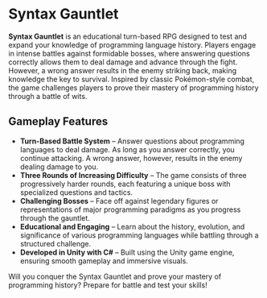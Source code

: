 # Syntax Gauntlet

**Syntax Gauntlet** is an educational turn-based RPG designed to test and expand your knowledge of programming language history. Players engage in intense battles against formidable bosses, where answering questions correctly allows them to deal damage and advance through the fight. However, a wrong answer results in the enemy striking back, making knowledge the key to survival. Inspired by classic Pokémon-style combat, the game challenges players to prove their mastery of programming history through a battle of wits.

## Gameplay Features

- **Turn-Based Battle System** – Answer questions about programming languages to deal damage. As long as you answer correctly, you continue attacking. A wrong answer, however, results in the enemy dealing damage to you.
- **Three Rounds of Increasing Difficulty** – The game consists of three progressively harder rounds, each featuring a unique boss with specialized questions and tactics.
- **Challenging Bosses** – Face off against legendary figures or representations of major programming paradigms as you progress through the gauntlet.
- **Educational and Engaging** – Learn about the history, evolution, and significance of various programming languages while battling through a structured challenge.
- **Developed in Unity with C#** – Built using the Unity game engine, ensuring smooth gameplay and immersive visuals.

Will you conquer the Syntax Gauntlet and prove your mastery of programming history? Prepare for battle and test your skills!
